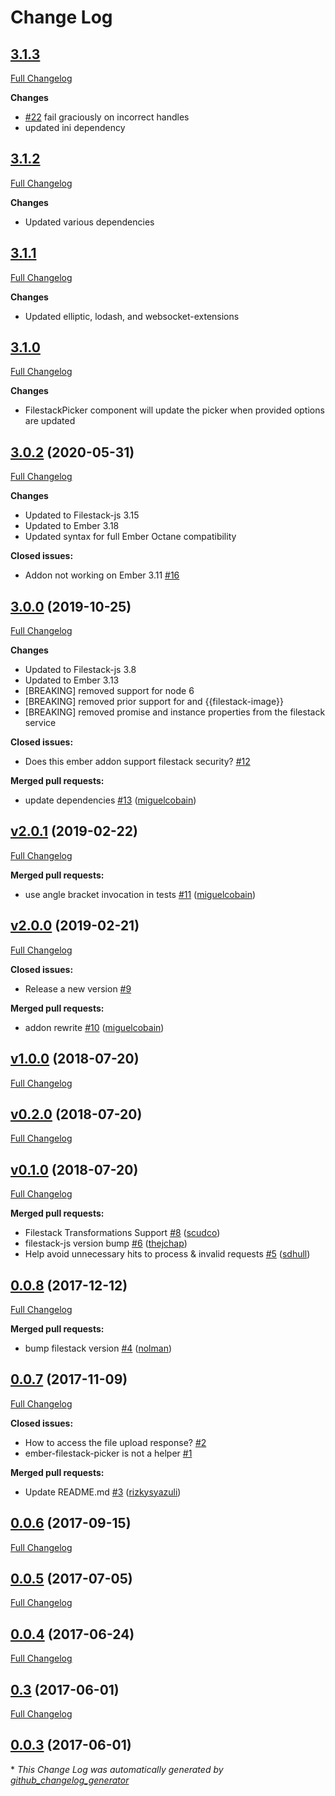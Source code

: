 # Change Log

## [3.1.3](https://github.com/mminkoff/ember-filestack/tree/HEAD)

[Full Changelog](https://github.com/mminkoff/ember-filestack/compare/v3.1.2...v3.1.3)

**Changes**

- [#22](https://github.com/mminkoff/ember-filestack/pull/22) fail graciously on incorrect handles
- updated ini dependency

## [3.1.2](https://github.com/mminkoff/ember-filestack/tree/HEAD)

[Full Changelog](https://github.com/mminkoff/ember-filestack/compare/v3.1.1...v3.1.2)

**Changes**

- Updated various dependencies

## [3.1.1](https://github.com/mminkoff/ember-filestack/tree/HEAD)

[Full Changelog](https://github.com/mminkoff/ember-filestack/compare/v3.1.0...v3.1.1)

**Changes**

- Updated elliptic, lodash, and websocket-extensions

## [3.1.0](https://github.com/mminkoff/ember-filestack/tree/HEAD)

[Full Changelog](https://github.com/mminkoff/ember-filestack/compare/v3.0.2...v3.1.0)

**Changes**

- FilestackPicker component will update the picker when provided options are updated

## [3.0.2](https://github.com/mminkoff/ember-filestack/tree/3.0.2) (2020-05-31)

[Full Changelog](https://github.com/mminkoff/ember-filestack/compare/v3.0.0...v3.0.2)

**Changes**

- Updated to Filestack-js 3.15
- Updated to Ember 3.18
- Updated syntax for full Ember Octane compatibility

**Closed issues:**

- Addon not working on Ember 3.11 [\#16](https://github.com/mminkoff/ember-filestack/issues/16)

## [3.0.0](https://github.com/mminkoff/ember-filestack/tree/3.0.0) (2019-10-25)

[Full Changelog](https://github.com/mminkoff/ember-filestack/compare/v2.0.1...v3.0.0)

**Changes**

- Updated to Filestack-js 3.8
- Updated to Ember 3.13
- [BREAKING] removed support for node 6
- [BREAKING] removed prior support for <EmberFilestackPicker/> and {{filestack-image}}
- [BREAKING] removed promise and instance properties from the filestack service

**Closed issues:**

- Does this ember addon support filestack security? [\#12](https://github.com/mminkoff/ember-filestack/issues/12)

**Merged pull requests:**

- update dependencies [\#13](https://github.com/mminkoff/ember-filestack/pull/13) ([miguelcobain](https://github.com/miguelcobain))

## [v2.0.1](https://github.com/mminkoff/ember-filestack/tree/v2.0.1) (2019-02-22)
[Full Changelog](https://github.com/mminkoff/ember-filestack/compare/v2.0.0...v2.0.1)

**Merged pull requests:**

- use angle bracket invocation in tests [\#11](https://github.com/mminkoff/ember-filestack/pull/11) ([miguelcobain](https://github.com/miguelcobain))

## [v2.0.0](https://github.com/mminkoff/ember-filestack/tree/v2.0.0) (2019-02-21)
[Full Changelog](https://github.com/mminkoff/ember-filestack/compare/v1.0.0...v2.0.0)

**Closed issues:**

- Release a new version [\#9](https://github.com/mminkoff/ember-filestack/issues/9)

**Merged pull requests:**

- addon rewrite [\#10](https://github.com/mminkoff/ember-filestack/pull/10) ([miguelcobain](https://github.com/miguelcobain))

## [v1.0.0](https://github.com/mminkoff/ember-filestack/tree/v1.0.0) (2018-07-20)
[Full Changelog](https://github.com/mminkoff/ember-filestack/compare/v0.2.0...v1.0.0)

## [v0.2.0](https://github.com/mminkoff/ember-filestack/tree/v0.2.0) (2018-07-20)
[Full Changelog](https://github.com/mminkoff/ember-filestack/compare/v0.1.0...v0.2.0)

## [v0.1.0](https://github.com/mminkoff/ember-filestack/tree/v0.1.0) (2018-07-20)
[Full Changelog](https://github.com/mminkoff/ember-filestack/compare/0.0.8...v0.1.0)

**Merged pull requests:**

- Filestack Transformations Support [\#8](https://github.com/mminkoff/ember-filestack/pull/8) ([scudco](https://github.com/scudco))
- filestack-js version bump [\#6](https://github.com/mminkoff/ember-filestack/pull/6) ([thejchap](https://github.com/thejchap))
- Help avoid unnecessary hits to process & invalid requests [\#5](https://github.com/mminkoff/ember-filestack/pull/5) ([sdhull](https://github.com/sdhull))

## [0.0.8](https://github.com/mminkoff/ember-filestack/tree/0.0.8) (2017-12-12)
[Full Changelog](https://github.com/mminkoff/ember-filestack/compare/0.0.7...0.0.8)

**Merged pull requests:**

- bump filestack version [\#4](https://github.com/mminkoff/ember-filestack/pull/4) ([nolman](https://github.com/nolman))

## [0.0.7](https://github.com/mminkoff/ember-filestack/tree/0.0.7) (2017-11-09)
[Full Changelog](https://github.com/mminkoff/ember-filestack/compare/0.0.6...0.0.7)

**Closed issues:**

- How to access the file upload response? [\#2](https://github.com/mminkoff/ember-filestack/issues/2)
- ember-filestack-picker is not a helper [\#1](https://github.com/mminkoff/ember-filestack/issues/1)

**Merged pull requests:**

- Update README.md [\#3](https://github.com/mminkoff/ember-filestack/pull/3) ([rizkysyazuli](https://github.com/rizkysyazuli))

## [0.0.6](https://github.com/mminkoff/ember-filestack/tree/0.0.6) (2017-09-15)
[Full Changelog](https://github.com/mminkoff/ember-filestack/compare/0.0.5...0.0.6)

## [0.0.5](https://github.com/mminkoff/ember-filestack/tree/0.0.5) (2017-07-05)
[Full Changelog](https://github.com/mminkoff/ember-filestack/compare/0.0.4...0.0.5)

## [0.0.4](https://github.com/mminkoff/ember-filestack/tree/0.0.4) (2017-06-24)
[Full Changelog](https://github.com/mminkoff/ember-filestack/compare/0.3...0.0.4)

## [0.3](https://github.com/mminkoff/ember-filestack/tree/0.3) (2017-06-01)
[Full Changelog](https://github.com/mminkoff/ember-filestack/compare/0.0.3...0.3)

## [0.0.3](https://github.com/mminkoff/ember-filestack/tree/0.0.3) (2017-06-01)


\* *This Change Log was automatically generated by [github_changelog_generator](https://github.com/skywinder/Github-Changelog-Generator)*
